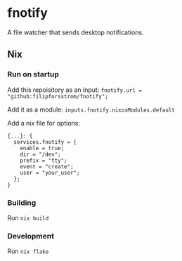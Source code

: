 # fnotify

A file watcher that sends desktop notifications.

## Nix

### Run on startup

Add this repoisitory as an input: `fnotify.url = "github:filipforsstrom/fnotify";`

Add it as a module: `inputs.fnotify.nixosModules.default`

Add a nix file for options:

```
{...}: {
  services.fnotify = {
    enable = true;
    dir = "/dev";
    prefix = "tty";
    event = "create";
    user = "your_user";
  };
}
```

### Building

Run `nix build`

### Development

Run `nix flake`
